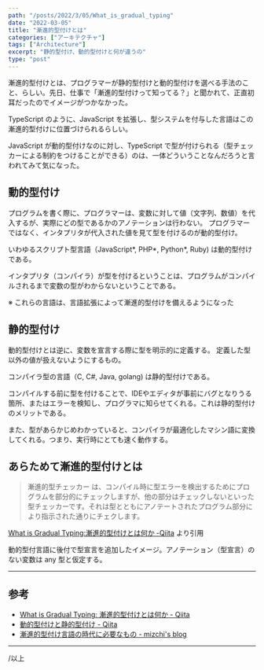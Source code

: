 ```yaml
---
path: "/posts/2022/3/05/What_is_gradual_typing"
date: "2022-03-05"
title: "漸進的型付けとは"
categories: ["アーキテクチャ"]
tags: ["Architecture"]
excerpt: "静的型付け、動的型付けと何が違うの"
type: "post"
---
```


漸進的型付けとは、プログラマーが静的型付けと動的型付けを選べる手法のこと、らしい。先日、仕事で「漸進的型付けって知ってる？」と聞かれて、正直初耳だったのでイメージがつかなかった。

TypeScript のように、JavaScript を拡張し、型システムを付与した言語はこの漸進的型付けに位置づけられるらしい。

JavaScript が動的型付けなのに対し、TypeScript で型が付けられる（型チェッカーによる制約をつけることができる）のは、一体どういうことなんだろうと言われてみて気になった。

## 動的型付け

プログラムを書く際に、プログラマーは、変数に対して値（文字列、数値）を代入するが、実際にどの型であるかのアノテーションは行わない。
プログラマーではなく、インタプリタが代入された値を見て型を付けるのが動的型付け。

いわゆるスクリプト型言語（JavaScript*, PHP*, Python*, Ruby) は動的型付けである。

インタプリタ（コンパイラ）が型を付けるということは、プログラムがコンパイルされるまで変数の型がわからないということである。

※ これらの言語は、言語拡張によって漸進的型付けを備えるようになった

## 静的型付け

動的型付けとは逆に、変数を宣言する際に型を明示的に定義する。
定義した型以外の値が扱えないようにするもの。

コンパイラ型の言語（C, C#, Java, golang) は静的型付けである。

コンパイルする前に型を付けることで、IDEやエディタが事前にバグとなりうる箇所、またはエラーを検知し、プログラマに知らせてくれる。これは静的型付けのメリットである。

また、型があらかじめわかっていると、コンパイラが最適化したマシン語に変換してくれる。つまり、実行時にとても速く動作する。


## あらためて漸進的型付けとは

> 漸進的型チェッカー は、コンパイル時に型エラーを検出するためにプログラムを部分的にチェックしますが、他の部分はチェックしないといった型チェッカーです。それは型とともにアノテートされたプログラム部分により指示された通りにチェクします。

[What is Gradual Typing:漸進的型付けとは何か -Qiita](https://qiita.com/t2y/items/0a604384e18db0944398#%E6%BC%B8%E9%80%B2%E7%9A%84%E5%9E%8B%E3%83%81%E3%82%A7%E3%83%83%E3%82%AF) より引用


動的型付言語に後付で型宣言を追加したイメージ。アノテーション（型宣言）のない変数は any 型と仮定する。

---

## 参考

- [What is Gradual Typing: 漸進的型付けとは何か - Qiita](https://qiita.com/t2y/items/0a604384e18db0944398)
- [動的型付けと静的型付け - Qiita](https://qiita.com/toryuneko/items/c023031b61886cae2a99)
- [漸進的型付け言語の時代に必要なもの - mizchi's blog](https://mizchi.hatenablog.com/entry/2018/07/05/180219)

---

/以上



